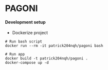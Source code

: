 # PAGONI

#### Development setup

- Dockerize project
```
# Run bash script
docker run --rm -it patrick204nqh/pagoni bash

# Run app
docker build -t patrick204nqh/pagoni .
docker-compose up -d
```